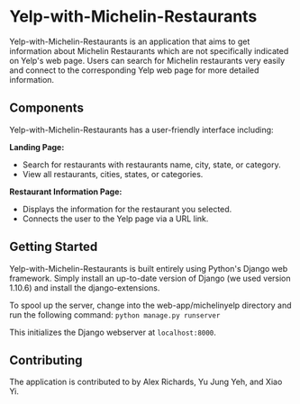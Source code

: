 Yelp-with-Michelin-Restaurants
===============================

Yelp-with-Michelin-Restaurants is an application that aims to get information about Michelin Restaurants which are not specifically indicated on Yelp's web page. Users can search for Michelin restaurants very easily and connect to the corresponding Yelp web page for more detailed information.

Components
---------------------------
Yelp-with-Michelin-Restaurants has a user-friendly interface including:

**Landing Page:**
* Search for restaurants with restaurants name, city, state, or category.
* View all restaurants, cities, states, or categories.

**Restaurant Information Page:**
* Displays the information for the restaurant you selected.
* Connects the user to the Yelp page via a URL link.

Getting Started
-----------------------
Yelp-with-Michelin-Restaurants is built entirely using Python's Django web framework. Simply install an up-to-date version of Django (we used version 1.10.6) and install the django-extensions.

To spool up the server, change into the web-app/michelinyelp directory and run the following command:
`python manage.py runserver`

This initializes the Django webserver at `localhost:8000`.

Contributing
---------------------
The application is contributed to by Alex Richards, Yu Jung Yeh, and Xiao Yi.
